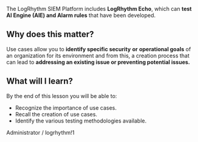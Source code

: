 
The LogRhythm SIEM Platform includes **LogRhythm Echo**, which can **test AI Engine (AIE) and Alarm rules** that have been developed.


## Why does this matter?

Use cases allow you to **identify specific security** **or** **operational goals** of an organization for its environment and from this, a creation process that can lead to **addressing an existing issue or preventing potential issues.**


## What will I learn?

By the end of this lesson you will be able to:

- Recognize the importance of use cases.
- Recall the creation of use cases.
- Identify the various testing methodologies available.


Administrator / logrhythm!1